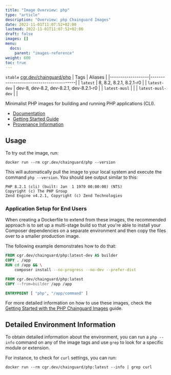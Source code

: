 ```yaml
---
title: "Image Overview: php"
type: "article"
description: "Overview: php Chainguard Images"
date: 2022-11-01T11:07:52+02:00
lastmod: 2022-11-01T11:07:52+02:00
draft: false
images: []
menu:
  docs:
    parent: "images-reference"
weight: 600
toc: true
---
```


`stable` [cgr.dev/chainguard/php](https://github.com/chainguard-images/images/tree/main/images/php)
| Tags              | Aliases                                 |
|-------------------|-----------------------------------------|
| `latest`          | 8, 8.2, 8.2.1, 8.2.1-r0                 |
| `latest-dev`      | dev-8, dev-8.2, dev-8.2.1, dev-8.2.1-r0 |
| `latest-musl`     |                                         |
| `latest-musl-dev` |                                         |



Minimalist PHP images for building and running PHP applications (CLI).

- [Documentation](https://edu.chainguard.dev/chainguard/chainguard-images/reference/php)
- [Getting Started Guide](https://edu.chainguard.dev/chainguard/chainguard-images/reference/php/getting-started/)
- [Provenance Information](https://edu.chainguard.dev/chainguard/chainguard-images/reference/php/provenance_info/)

## Usage 

To try out the image, run:

```shell
docker run --rm cgr.dev/chainguard/php --version
```

This will automatically pull the image to your local system and execute the command `php --version`. You should see output similar to this:

```
PHP 8.2.1 (cli) (built: Jan  1 1970 00:00:00) (NTS)
Copyright (c) The PHP Group
Zend Engine v4.2.1, Copyright (c) Zend Technologies
```

### Application Setup for End Users

When creating a Dockerfile to extend from these images, the recommended approach is to set up a multi-stage build so that you're able to install your Composer dependencies on a separate environment and then copy the files over to a smaller production image.

The following example demonstrates how to do that:

```Dockerfile
FROM cgr.dev/chainguard/php:latest-dev AS builder
COPY . /app
RUN cd /app && \
    composer install --no-progress --no-dev --prefer-dist

FROM cgr.dev/chainguard/php:latest
COPY --from=builder /app /app

ENTRYPOINT [ "php", "/app/command" ]
```

For more detailed information on how to use these images, check the [Getting Started with the PHP Chainguard Images](https://edu.chainguard.dev/chainguard/chainguard-images/reference/php/getting-started/) guide.

## Detailed Environment Information

To obtain detailed information about the environment, you can run a `php --info` command on any of the image tags and use `grep` to look for a specific module or extension.

For instance, to check for `curl` settings, you can run:

```shell
docker run --rm cgr.dev/chainguard/php:latest --info | grep curl
```
